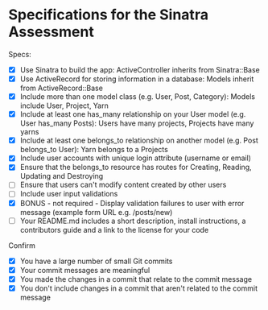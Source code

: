 # Specifications for the Sinatra Assessment

Specs:
- [x] Use Sinatra to build the app: ActiveController inherits from Sinatra::Base
- [x] Use ActiveRecord for storing information in a database: Models inherit from ActiveRecord::Base
- [x] Include more than one model class (e.g. User, Post, Category): Models include User, Project, Yarn
- [x] Include at least one has_many relationship on your User model (e.g. User has_many Posts): Users have many projects, Projects have many yarns
- [x] Include at least one belongs_to relationship on another model (e.g. Post belongs_to User): Yarn belongs to a Projects
- [x] Include user accounts with unique login attribute (username or email)
- [x] Ensure that the belongs_to resource has routes for Creating, Reading, Updating and Destroying
- [ ] Ensure that users can't modify content created by other users
- [ ] Include user input validations
- [x] BONUS - not required - Display validation failures to user with error message (example form URL e.g. /posts/new)
- [ ] Your README.md includes a short description, install instructions, a contributors guide and a link to the license for your code

Confirm
- [x] You have a large number of small Git commits
- [x] Your commit messages are meaningful
- [x] You made the changes in a commit that relate to the commit message
- [x] You don't include changes in a commit that aren't related to the commit message
